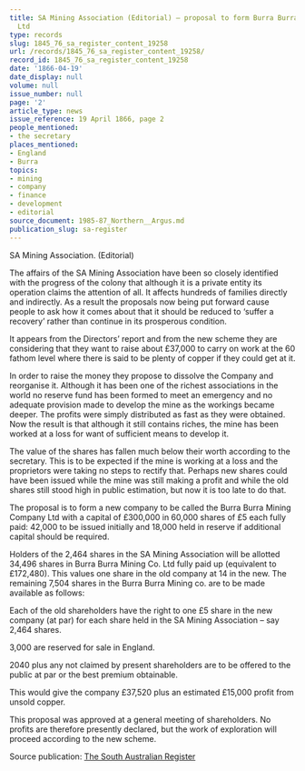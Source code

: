 ```yaml
---
title: SA Mining Association (Editorial) — proposal to form Burra Burra Mining Company
  Ltd
type: records
slug: 1845_76_sa_register_content_19258
url: /records/1845_76_sa_register_content_19258/
record_id: 1845_76_sa_register_content_19258
date: '1866-04-19'
date_display: null
volume: null
issue_number: null
page: '2'
article_type: news
issue_reference: 19 April 1866, page 2
people_mentioned:
- the secretary
places_mentioned:
- England
- Burra
topics:
- mining
- company
- finance
- development
- editorial
source_document: 1985-87_Northern__Argus.md
publication_slug: sa-register
---
```


SA Mining Association.  (Editorial)

The affairs of the SA Mining Association have been so closely identified with the progress of the colony that although it is a private entity its operation claims the attention of all.  It affects hundreds of families directly and indirectly.  As a result the proposals now being put forward cause people to ask how it comes about that it should be reduced to ‘suffer a recovery’ rather than continue in its prosperous condition.

It appears from the Directors’ report and from the new scheme they are considering that they want to raise about £37,000 to carry on work at the 60 fathom level where there is said to be plenty of copper if they could get at it.

In order to raise the money they propose to dissolve the Company and reorganise it.  Although it has been one of the richest associations in the world no reserve fund has been formed to meet an emergency and no adequate provision made to develop the mine as the workings became deeper.  The profits were simply distributed as fast as they were obtained.  Now the result is that although it still contains riches, the mine has been worked at a loss for want of sufficient means to develop it.

The value of the shares has fallen much below their worth according to the secretary.  This is to be expected if the mine is working at a loss and the proprietors were taking no steps to rectify that.  Perhaps new shares could have been issued while the mine was still making a profit and while the old shares still stood high in public estimation, but now it is too late to do that.

The proposal is to form a new company to be called the Burra Burra Mining Company Ltd with a capital of £300,000 in 60,000 shares of £5 each fully paid: 42,000 to be issued initially and 18,000 held in reserve if additional capital should be required.

Holders of the 2,464 shares in the SA Mining Association will be allotted 34,496 shares in Burra Burra Mining Co. Ltd fully paid up (equivalent to £172,480).  This values one share in the old company at 14 in the new.  The remaining 7,504 shares in the Burra Burra Mining co. are to be made available as follows:

Each of the old shareholders have the right to one £5 share in the new company (at par) for each share held in the SA Mining Association – say 2,464 shares.

3,000 are reserved for sale in England.

2040 plus any not claimed by present shareholders are to be offered to the public at par or the best premium obtainable.

This would give the company £37,520 plus an estimated £15,000 profit from unsold copper.

This proposal was approved at a general meeting of shareholders.  No profits are therefore presently declared, but the work of exploration will proceed according to the new scheme.

Source publication: [The South Australian Register](/publications/sa-register/)
